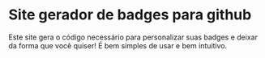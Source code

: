# Site gerador de badges para github

Este site gera o código necessário para personalizar suas badges e deixar da forma que você quiser! É bem simples de usar e bem intuitivo. 